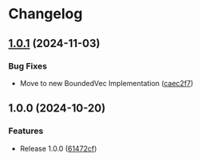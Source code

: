 # Changelog

## [1.0.1](https://github.com/Envoy-VC/noir_jwt/compare/v1.0.0...v1.0.1) (2024-11-03)


### Bug Fixes

* Move to new BoundedVec Implementation ([caec2f7](https://github.com/Envoy-VC/noir_jwt/commit/caec2f748aac1b2333245f17a3aabb667c24c26d))

## 1.0.0 (2024-10-20)


### Features

* Release 1.0.0 ([61472cf](https://github.com/Envoy-VC/noir_jwt/commit/61472cf059a6906cc8c1ba3d41635256d8527b3a))
